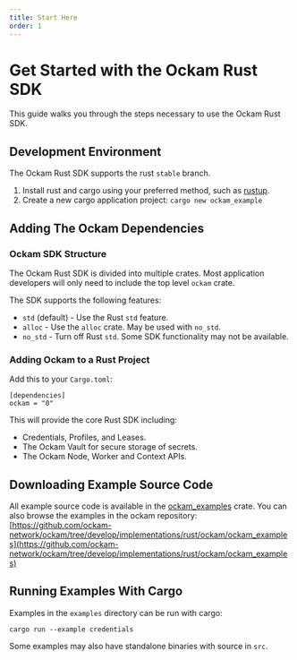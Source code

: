 ```yaml
---
title: Start Here
order: 1
---
```

# Get Started with the Ockam Rust SDK

This guide walks you through the steps necessary to use the Ockam Rust SDK.

## Development Environment

The Ockam Rust SDK supports the rust `stable` branch.

1. Install rust and cargo using your preferred method, such as [rustup](https://rustup.rs/).
1. Create a new cargo application project: `cargo new ockam_example`

## Adding The Ockam Dependencies

### Ockam SDK Structure

The Ockam Rust SDK is divided into multiple crates. Most application developers will only need to include the top level
`ockam` crate.

The SDK supports the following features:

- `std` (default) - Use the Rust `std` feature.
- `alloc` - Use the `alloc` crate. May be used with `no_std`.
- `no_std` - Turn off Rust `std`. Some SDK functionality may not be available.

### Adding Ockam to a Rust Project

Add this to your `Cargo.toml`:

```
[dependencies]
ockam = "0"
```

This will provide the core Rust SDK including:

- Credentials, Profiles, and Leases.
- The Ockam Vault for secure storage of secrets.
- The Ockam Node, Worker and Context APIs.

## Downloading Example Source Code

All example source code is available in the [ockam_examples](TODO) crate. You can also browse the examples in the ockam
repository: [https://github.com/ockam-network/ockam/tree/develop/implementations/rust/ockam/ockam_examples](https://github.com/ockam-network/ockam/tree/develop/implementations/rust/ockam/ockam_examples)

## Running Examples With Cargo

Examples in the `examples` directory can be run with cargo:

`cargo run --example credentials`

Some examples may also have standalone binaries with source in `src`.
